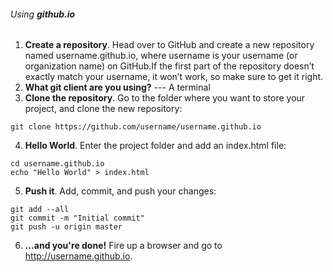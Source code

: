 ###### Using **github.io**
1. **Create a repository**. Head over to GitHub and create a new repository named username.github.io, where username is your username (or organization name) on GitHub.If the first part of the repository doesn’t exactly match your username, it won’t work, so make sure to get it right.
2. **What git client are you using?** --- A terminal
3. **Clone the repository**. Go to the folder where you want to store your project, and clone the new repository: 
```
git clone https://github.com/username/username.github.io
```
4. **Hello World**. Enter the project folder and add an index.html file:
```
cd username.github.io
echo "Hello World" > index.html
```
5. **Push it**. Add, commit, and push your changes:
```
git add --all
git commit -m "Initial commit"
git push -u origin master
```
6. **…and you're done!** Fire up a browser and go to http://username.github.io.